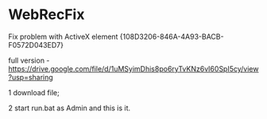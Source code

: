 # WebRecFix
Fix problem with ActiveX element {108D3206-846A-4A93-BACB-F0572D043ED7}

full version - https://drive.google.com/file/d/1uMSyimDhis8po6ryTvKNz6vI60SpI5cy/view?usp=sharing

<p>1 download file;</p>
<p>2 start run.bat as Admin and this is it.</p>
